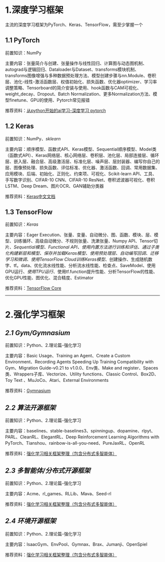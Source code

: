# 1.深度学习框架
主流的深度学习框架为PyTorch、Keras、TensorFlow，需至少掌握一个

## 1.1 PyTorch
前置知识：NumPy  

主要内容：张量简介与创建、张量操作与线性回归、计算图与动态图机制、autograd与逻辑回归、Dataloader与Dataset、transforms模块机制、transforms图像增强与多种数据预处理方法、模型创建步骤与nn.Module、卷积层、池化-线性-激活函数层、权值初始化、损失函数、优化器optimizer、学习率调整策略、Tensorboard的简介安装与使用、hook函数与CAM可视化、weight_decay、Dropout、Batch Normalization、更多Normalization方法、模型finetune、GPU的使用、Pytorch常见报错  

推荐资料：[从python开始的ai学习-深度学习 pytorch](https://github.com/Discrete-Mathematics/ai-self-learning/tree/main/%E4%BB%8Epython%E5%BC%80%E5%A7%8B%E7%9A%84ai%E5%AD%A6%E4%B9%A0/%E6%B7%B1%E5%BA%A6%E5%AD%A6%E4%B9%A0%20pytorch)

## 1.2 Keras
前置知识：NumPy、*sklearn*  

主要内容：顺序模型、函数式API、Keras模型、Sequential顺序模型、Model类（函数式API）、Keras网络层、核心网络层、卷积层、池化层、局部连接层、循环层、嵌入层、融合层、高级激活层、标准化层、噪声层、层封装器、编写你自己的层、图像预处理、损失函数、评估标准、优化器、激活函数、回调、常用数据集、应用模块、后端、初始化、正则化、约束项、可视化、Scikit-learn API、工具、手写数字识别、CIFAR-10 CNN、CIFAR-10 ResNet、卷积滤波器可视化、卷积LSTM、Deep Dream、图片OCR、GAN辅助分类器

推荐资料：[Keras中文文档](https://keras-zh.readthedocs.io/)

## 1.3 TensorFlow
前置知识：*Keras*

主要内容：Eager Execution、张量、变量、自动微分、图、函数、模块、层、模型、训练循环、高级自动微分、不规则张量、洗漱张量、Numpy API、Tensor切片、*Sequential模型、Functional API、使用内置方法进行训练和评估、通过子类化构建新层和模型、保存并加载Keras模型、使用预处理层、自动编写回调、迁移学习和微调、使用TensorFlow Cloud训练Keras模型*、创建操作、生成随机数字、tf。data、优化流水线性能、分析流水线性能、检查点、SaveModel、使用GPU运行、*使用TPU运行*、使用tf.function提升性能、分析TensorFlow的性能、优化GPU性能、图优化、混合精度、Estimator  

推荐资料：[TensorFlow Core](https://tensorflow.google.cn/guide?hl=zh-cn)

---
# 2.强化学习框架
## *2.1 Gym/Gymnasium*
前置知识：Python、2.理论篇-强化学习  

主要内容：Basic Usage、Training an Agent、Create a Custom Environment、Recording Agents Speeding Up Training Compatibility with Gym、Migration Guide-v0.21 to v1.0.0、Env类、Make and register、Spaces类、Wrappers子库、Vectorize、Utility functions、Classic Control、Box2D、Toy Text	、MuJoCo、Atari、External Environments  

推荐资料：[Gymnasium](https://gymnasium.farama.org/introduction/basic_usage/)

## *2.2 算法开源框架*
前置知识：Python、2.理论篇-强化学习  

主要内容：baselines、stable-baselines3、spinningup、dopamine、rlpyt、PARL、CleanRL、ElegantRL、Deep Reinforcement Learning Algorithms with PyTorch、Tianshou、rainbow-is-all-you-need、PureJaxRL、OpenRL  

推荐资料：[强化学习相关框架整理（包含分布式多智能体）](https://blog.csdn.net/weixin_51775090/article/details/135745009)

## *2.3 多智能体/分布式开源框架*
前置知识：Python、2.理论篇-强化学习  

主要内容：Acme、rl_games、RLLib、Mava、Seed-rl  

推荐资料：[强化学习相关框架整理（包含分布式多智能体）](https://blog.csdn.net/weixin_51775090/article/details/135745009)

## *2.4 环境开源框架*
前置知识：Python、2.理论篇-强化学习  

主要内容：IsaacGym、EnvPool、Gymnax、Brax、Jumanji、OpenSpiel  

推荐资料：[强化学习相关框架整理（包含分布式多智能体）](https://blog.csdn.net/weixin_51775090/article/details/135745009)